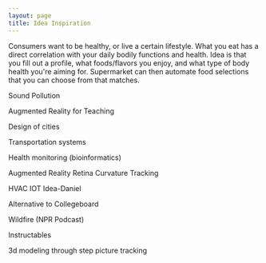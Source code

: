 ```yaml
---
layout: page
title: Idea Inspiration 
---
```


Consumers want to be healthy, or live a certain lifestyle. What you eat has a direct correlation with your daily bodily functions and health. Idea is that you fill out a profile, what foods/flavors you enjoy, and what type of body health you're aiming for. Supermarket can then automate food selections that you can choose from that matches. 

Sound Pollution 

Augmented Reality for Teaching 

Design of cities

Transportation systems 

Health monitoring (bioinformatics)

Augmented Reality Retina Curvature Tracking 

HVAC IOT Idea-Daniel 

Alternative to Collegeboard

Wildfire (NPR Podcast)

Instructables 

3d modeling through step picture tracking 
